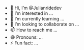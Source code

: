 - 👋 Hi, I’m @Julianridedev
- 👀 I’m interested in ...
- 🌱 I’m currently learning ...
- 💞️ I’m looking to collaborate on ...
- 📫 How to reach me ...
- 😄 Pronouns: ...
- ⚡ Fun fact: ...

<!---
Julianridedev/Julianridedev is a ✨ special ✨ repository because its `README.md` (this file) appears on your GitHub profile.
You can click the Preview link to take a look at your changes.
--->

